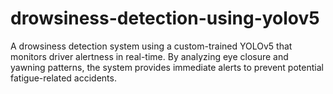# drowsiness-detection-using-yolov5
A drowsiness detection system using a custom-trained YOLOv5 that monitors driver alertness in real-time. By analyzing eye closure and yawning patterns, the system provides immediate alerts to prevent potential fatigue-related accidents. 
